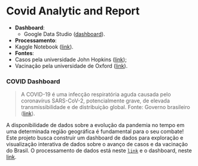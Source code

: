 # Covid Analytic and Report


- **Dashboard**:
  - Google Data Studio ([dashboard](https://lookerstudio.google.com/reporting/1a704a5d-a5ac-4168-b01e-5fa109e6dc1e)).
 - **Processamento**:
  - Kaggle Notebook ([link](https://www.kaggle.com/code/hegonlima/covid-projeto-de-analise-relatorio)).
 - **Fontes**:
  - Casos pela universidade John Hopkins ([link](https://github.com/CSSEGISandData/COVID-19/tree/master/csse_covid_19_data/csse_covid_19_daily_reports));
  - Vacinação pela universidade de Oxford ([link](https://covid.ourworldindata.org/data/owid-covid-data.csv)).


### **COVID Dashboard**

> A COVID-19 é uma infecção respiratória aguda causada pelo coronavírus SARS-CoV-2, potencialmente grave, de elevada transmissibilidade e de distribuição global. Fonte: Governo brasileiro ([link](https://www.gov.br/saude/pt-br/coronavirus/o-que-e-o-coronavirus)).


A disponibilidade de dados sobre a evolução da pandemia no tempo em uma determinada região geográfica é fundamental para o seu combate! Este projeto busca construir um dashboard de dados para exploração e visualização interativa de dados sobre o avanço de casos e da vacinação do Brasil. O processamento de dados está neste [`link`](https://colab.research.google.com/drive/1KzUSDKJ_5qgD1dmMs9cYaUMYTSdEk7tf?usp=sharing) e o dashboard, neste [link](https://lookerstudio.google.com/reporting/1a704a5d-a5ac-4168-b01e-5fa109e6dc1e).
